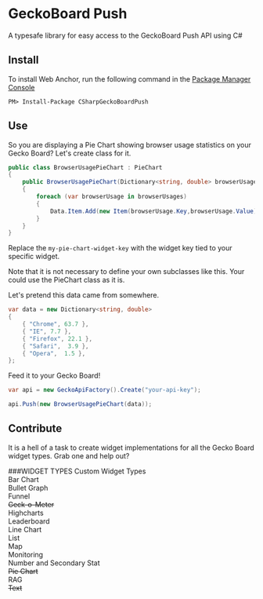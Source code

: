 # GeckoBoard Push
A typesafe library for easy access to the GeckoBoard Push API using C#

## Install

To install Web Anchor, run the following command in the [Package Manager Console](http://docs.nuget.org/docs/start-here/using-the-package-manager-console)
<p><code>PM&gt; Install-Package CSharpGeckoBoardPush</code></p>

## Use

So you are displaying a Pie Chart showing browser usage statistics on your Gecko Board? Let's create class for it.

```csharp
public class BrowserUsagePieChart : PieChart
{
    public BrowserUsagePieChart(Dictionary<string, double> browserUsages) : base("my-pie-chart-widget-key")
    {
        foreach (var browserUsage in browserUsages)
        {
            Data.Item.Add(new Item(browserUsage.Key,browserUsage.Value));
        }
    }
}
```

Replace the `my-pie-chart-widget-key` with the widget key tied to your specific widget.

Note that it is not necessary to define your own subclasses like this. Your could use the PieChart class as it is.

Let's pretend this data came from somewhere.

```csharp
var data = new Dictionary<string, double>
{
    { "Chrome", 63.7 },
    { "IE", 7.7 },
    { "Firefox", 22.1 },
    { "Safari",  3.9 },
    { "Opera",  1.5 },                   
};
```

Feed it to your Gecko Board!
```csharp
var api = new GeckoApiFactory().Create("your-api-key");

api.Push(new BrowserUsagePieChart(data));
```

## Contribute
It is a hell of a task to create widget implementations for all the Gecko Board widget types. Grab one and help out? 

###WIDGET TYPES
Custom Widget Types  
Bar Chart  
Bullet Graph  
Funnel  
~~Geck-o-Meter~~  
Highcharts  
Leaderboard  
Line Chart  
List  
Map  
Monitoring  
Number and Secondary Stat  
~~Pie Chart~~  
RAG  
~~Text~~  
